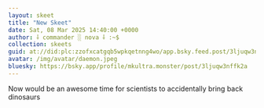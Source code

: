 ```yaml
---
layout: skeet
title: "New Skeet"
date: Sat, 08 Mar 2025 14:40:00 +0000
author: ⸸ commander ░ nova ⸸ :~$
collection: skeets
guid: at://did:plc:zzofxcatgqb5wpkqetnng4wo/app.bsky.feed.post/3ljuqw3nffk2a
avatar: /img/avatar/daemon.jpeg
bluesky: https://bsky.app/profile/mkultra.monster/post/3ljuqw3nffk2a
---
```


Now would be an awesome time for scientists to accidentally bring back dinosaurs
